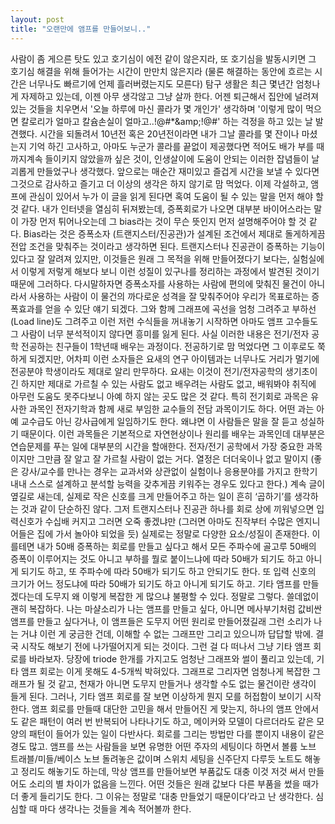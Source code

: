 ```yaml
---
layout: post
title: "오랜만에 앰프를 만들어보니.."
---
```


사람이 좀 게으른 탓도 있고 호기심이 에전 같이 않은지라, 또 호기심을 발동시키면 그 호기심 해결을 위해 들어가는 시간이 만만치 않은지라 (물론 해결하는 동안에 흐르는 시간은 너무나도 빠르기에 언제 흘러버렸는지도 모른다) 탐구 생활은 최근 몇년간 엄청나게 자제하고 있는데, 이젠 아무 생각않고 그냥 살까 한다.
어젠 퇴근해서 집안에 널려져있는 것들을 치우면서 '오늘 하루에 마신 콜라가 몇 개인가' 생각하며 '이렇게 많이 먹으면 칼로리가 얼마고 칼슘손실이 얼마고..!@#*&amp;amp;!@#' 하는 걱정을 하고 있는 날 발견했다. 시간을 되돌려서 10년전 혹은 20년전이라면 내가 그날 콜라를 몇 잔이나 마셨는지 기억 하긴 고사하고, 아마도 누군가 콜라를 끝없이 제공했다면 적어도 배가 부를 때까지계속 들이키지 않았을까 싶은 것이, 인생살이에 도움이 안되는 이러한 잡념들이 날 괴롭게 만들었구나 생각했다. 
앞으로는 매순간 재미있고 즐겁게 시간을 보낼 수 있다면 그것으로 감사하고 즐기고 더 이상의 생각은 하지 않기로 맘 먹었다. 
이제 각설하고, 앰프에 관심이 있어서 누가 이 글을 읽게 된다면 혹여 도움이 될 수 있는 말을 먼저 해야 할 것 같다. 내가 인터넷을 열심히 뒤져봤는데, 증폭회로가 나오면 대부분 바이어스라는 말이 가장 먼저 튀어나오는데 그 bias라는 것이 무슨 뜻인지 먼저 설명해주어야 할 것 같다. Bias라는 것은 증폭소자 (트랜지스터/진공관)가 설계된 조건에서 제대로 돌게하게끔 전압 조건을 맞춰주는 것이라고 생각하면 된다. 
트랜지스터나 진공관이 증폭하는 기능이 있다고 잘 알려져 있지만, 이것들은 원래 그 목적을 위해 만들어졌다기 보다는, 실험실에서 이렇게 저렇게 해보다 보니 이런 성질이 있구나를 정리하는 과정에서 발견된 것이기 때문에 그러하다. 다시말하자면 증폭소자를 사용하는 사람에 편의에 맞춰진 물건이 아니라서 사용하는 사람이 이 물건의 까다로운 성격을 잘 맞춰주어야 우리가 목표로하는 증폭효과를 얻을 수 있단 얘기 되겠다.
그와 함께 그래프에 곡선을 엄청 그려주고 부하선(Load line)도 그려주고 이런 저런 수식들을 꺼내놓기 시작하면 아마도 앰프 고수들도 그 사람이 너무 분석적이지 않다면 흥미를 잃게 된다. 사실 이러한 내용은 전기/전자 공학 전공하는 친구들이 1학년때 배우는 과정이다. 전공하기로 맘 먹었다면 그 이후로도 쭉 하게 되겠지만, 어차피 이런 소자들은 요새의 연구 아이템과는 너무나도 거리가 멀기에 전공분야 학생이라도 제대로 알리 만무하다.
요새는 이것이 전기/전자공학의 생기초이긴 하지만 제대로 가르칠 수 있는 사람도 없고 배우려는 사람도 없고, 배워봐야 취직에 아무런 도움도 못주다보니 아예 하지 않는 곳도 많은 것 같다. 특히 전기회로 과목은 유사한 과목인 전자기학과 함께 새로 부임한 교수들의 전담 과목이기도 하다. 어떤 과는 아예 교수급도 아닌 강사급에게 일임하기도 한다. 왜냐면 이 사람들은 말을 잘 듣고 성실하기 때문이다. 이런 과목들은 기본적으로 자연현상이나 원리를 배우는 과목인데 대부분은 연습문제를 푸는 일에 대부분의 시간을 할애한다. 전자/전기 공학에서 가장 중요한 과목이지만 그만큼 잘 알고 잘 가르칠 사람이 없는 거다. 열정은 더더욱이나 없고 말이지 (좋은 강사/교수를 만나는 경우는 교과서와 상관없이 실험이나 응용분야를 가지고 한학기 내내 스스로 설계하고 분석할 능력을 갖추게끔 키워주는 경우도 있다고 한다.)
계속 글이 옆길로 새는데, 실제로 작은 신호를 크게 만들어주고 하는 일이 흔히 ‘곱하기’를 생각하는 것과 같이 단순하진 않다. 그저 트랜지스터나 진공관 하나를 회로 상에 끼워넣으면 입력신호가 수십배 커지고 그러면 오죽 좋겠냐만 (그러면 아마도 진작부터 수많은 엔지니어들은 집에 가서 놀아야 되었을 듯) 실제로는 정말로 다양한 요소/성질이 존재한다. 이를테면 내가 50배 증폭하는 회로를 만들고 싶다고 해서 모든 주파수에 골고루 50배의 증폭이 이루어지는 것도 아니고 부하를 뭘로 붙이느냐에 따라 50배가 되기도 하고 아니게 되기도 하고, 또 주파수에 따라 50배가 되기도 하고 안되기도 한다. 또 입력 신호의 크기가 어느 정도냐에 따라 50배가 되기도 하고 아니게 되기도 하고.
기타 앰프를 만들겠다는데 도무지 왜 이렇게 복잡한 게 많으냐 불평할 수 있다. 정말로 그렇다. 쓸데없이 괜히 복잡하다. 나는 마샬소리가 나는 앰프를 만들고 싶다, 아니면 메사부기처럼 값비싼 앰프를 만들고 싶다거나, 이 앰프들은 도무지 어떤 원리로 만들어졌길래 그런 소리가 나는 거냐 이런 게 궁금한 건데, 이해할 수 없는 그래프만 그리고 있으니까 답답할 밖에. 결국 시작도 해보기 전에 나가떨어지게 되는 것이다.
그런 걸 다 떠나서 그냥 기타 앰프 회로를 바라보자. 당장에 triode 한개를 가지고도 엄청난 그래프와 썰이 풀리고 있는데, 기타 앰프 회로는 이게 못해도 4-5개씩 박혀있다. 그래프로 그리자면 엄청나게 복잡한 그래프가 될 것 같고, 천재가 아니면 도무지 만들거나 생각할 수도 없는 물건이란 생각이 들게 된다. 그러나, 기타 앰프 회로를 잘 보면 이상하게 뭔지 모를 허접함이 보이기 시작한다. 
앰프 회로를 만들때 대단한 고민을 해서 만들어진 게 맞는지, 하나의 앰프 안에서도 같은 패턴이 여러 번 반복되어 나타나기도 하고, 메이커와 모델이 다르더라도 같은 모양의 패턴이 들어가 있는 일이 다반사다. 회로를 그리는 방법만 다를 뿐이지 내용이 같은 경도 많고.
앰프를 쓰는 사람들을 보면 유명한 어떤 주자의 세팅이다 하면서 볼륨 노브 트래블/미들/베이스 노브 돌려놓은 값이며 스위치 세팅을 신주단지 다루듯 노트도 해놓고 정리도 해놓기도 하는데, 막상 앰프를 만들어보면 부품값도 대충 이것 저것 써서 만들어도 소리의 별 차이가 없음을 느낀다. 어떤 것들은 원래 값보다 다른 부품을 썼을 때가 더 좋게 들리기도 한다.
그 이유는 정말로 '대충 만들었기 때문이다’라고 난 생각한다. 
심심할 때 마다 생각나는 것들을 계속 적어볼까 한다.





